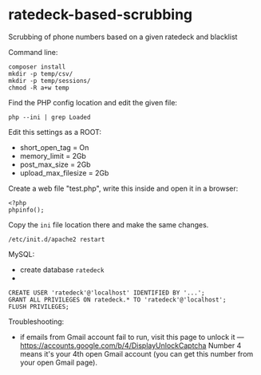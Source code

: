 # ratedeck-based-scrubbing
Scrubbing of phone numbers based on a given ratedeck and blacklist

Command line:
```
composer install
mkdir -p temp/csv/
mkdir -p temp/sessions/
chmod -R a+w temp
```

Find the PHP config location and edit the given file:
```
php --ini | grep Loaded
```

Edit this settings as a ROOT:
* short_open_tag = On
* memory_limit = 2Gb
* post_max_size = 2Gb
* upload_max_filesize = 2Gb

Create a web file "test.php", write this inside and open it in a browser:
```
<?php 
phpinfo();
```

Copy the `ini` file location there and make the same changes.

```
/etc/init.d/apache2 restart
```

MySQL:
* create database `ratedeck`
* 
```
CREATE USER 'ratedeck'@'localhost' IDENTIFIED BY '...';
GRANT ALL PRIVILEGES ON ratedeck.* TO 'ratedeck'@'localhost';
FLUSH PRIVILEGES;
```

Troubleshooting:
* if emails from Gmail account fail to run, visit this page to unlock it — https://accounts.google.com/b/4/DisplayUnlockCaptcha
Number 4 means it's your 4th open Gmail account (you can get this number from your open Gmail page).

